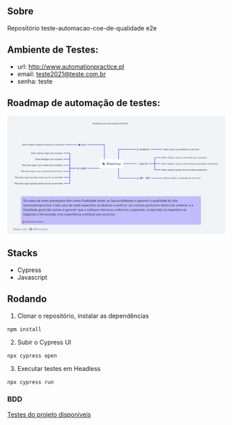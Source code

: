 ## Sobre

Repositório teste-automacao-coe-de-qualidade e2e

## Ambiente de Testes:

-   url: http://www.automationpractice.pl
-   email: teste2021@teste.com.br
-   senha: teste

## Roadmap de automação de testes:

![Alt Text](image/roadmap.png)


## Stacks
- Cypress
- Javascript

## Rodando

1. Clonar o repositório, instalar as dependências
```
npm install
```

2. Subir o Cypress UI
```
npx cypress open 
```

3. Executar testes em Headless
```
npx cypress run 
```

### BDD

[Testes do projeto disponíveis](BDD.md)



